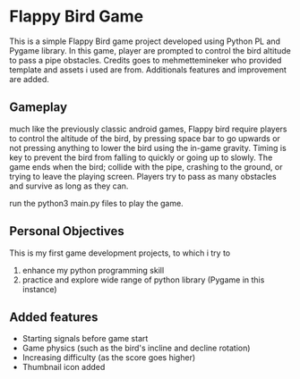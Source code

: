 # Flappy Bird Game

This is a simple Flappy Bird game project developed using Python PL and Pygame library. In this game, player are prompted to control the bird altitude to pass a pipe obstacles. Credits goes to mehmettemineker who provided template and assets i used are from. Additionals features and improvement are added.

## Gameplay
much like the previously classic android games, Flappy bird require players to control the altitude of the bird, by pressing space bar to go upwards or not pressing anything to lower the bird using the in-game gravity. Timing is key to prevent the bird from falling to quickly or going up to slowly. The game ends when the bird; collide with the pipe, crashing to the ground, or trying to leave the playing screen. Players try to pass as many obstacles and survive as long as they can.

run the python3 main.py files to play the game.

## Personal Objectives
This is my first game development projects, to which i try to 
1) enhance my python programming skill
2) practice and explore wide range of python library (Pygame in this instance)

## Added features
- Starting signals before game start
- Game physics (such as the bird's incline and decline rotation)
- Increasing difficulty (as the score goes higher)
- Thumbnail icon added


